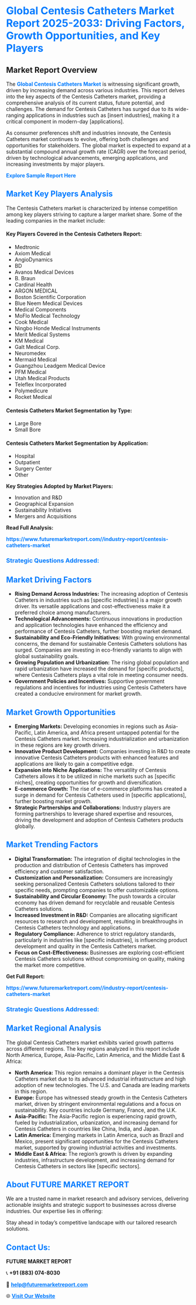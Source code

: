 <h1 style="color: #007BFF;">Global Centesis Catheters Market Report 2025-2033: Driving Factors, Growth Opportunities, and Key Players</h1>

<section id="overview">
<h2>Market Report Overview</h2>
<p>The <a href="https://www.futuremarketreport.com//industry-report/centesis-catheters-market" style="color: #007BFF; text-decoration: none;"><strong>Global Centesis Catheters Market</strong></a> is witnessing significant growth, driven by increasing demand across various industries. This report delves into the key aspects of the Centesis Catheters market, providing a comprehensive analysis of its current status, future potential, and challenges. The demand for Centesis Catheters has surged due to its wide-ranging applications in industries such as [insert industries], making it a critical component in modern-day [applications].</p>
<p>As consumer preferences shift and industries innovate, the Centesis Catheters market continues to evolve, offering both challenges and opportunities for stakeholders. The global market is expected to expand at a substantial compound annual growth rate (CAGR) over the forecast period, driven by technological advancements, emerging applications, and increasing investments by major players.</p>
</section>

<section id="overview">
<p><a href="https://www.futuremarketreport.com//request-sample/reportId=79013" style="color: #007BFF; text-decoration: none;"><strong>Explore Sample Report Here</strong></a></p>
</section>

<section id="key-players">
<h2 style="color: #007BFF;">Market Key Players Analysis</h2>
<p>The Centesis Catheters market is characterized by intense competition among key players striving to capture a larger market share. Some of the leading companies in the market include:</p>
<h4>Key Players Covered in the Centesis Catheters Report:</h4>
<ul><li>Medtronic</li><li>Axiom Medical</li><li>AngioDynamics</li><li>BD</li><li>Avanos Medical Devices</li><li>B. Braun</li><li>Cardinal Health</li><li>ARGON MEDICAL</li><li>Boston Scientific Corporation</li><li>Blue Neem Medical Devices</li><li>Medical Components</li><li>MoFlo Medical Technology</li><li>Cook Medical</li><li>Ningbo Honde Medical Instruments</li><li>Merit Medical Systems</li><li>KM Medical</li><li>Galt Medical Corp.</li><li>Neuromedex</li><li>Mermaid Medical</li><li>Guangzhou Leadgem Medical Device</li><li>PFM Medical</li><li>Utah Medical Products</li><li>Teleflex Incorporated</li><li>Polymedicure</li><li>Rocket Medical</li></ul>
<h4>Centesis Catheters Market Segmentation by Type:</h4>
<ul><li>Large Bore</li><li>Small Bore</li></ul>

<h4>Centesis Catheters Market Segmentation by Application:</h4>
<ul><li>Hospital</li><li>Outpatient</li><li>Surgery Center</li><li>Other</li></ul>
<p><strong>Key Strategies Adopted by Market Players:</strong></p>
<ul>
<li>Innovation and R&D</li>
<li>Geographical Expansion</li>
<li>Sustainability Initiatives</li>
<li>Mergers and Acquisitions</li>
</ul>
</section>

<section>
<p><strong>Read Full Analysis: </strong></p><a href="https://www.futuremarketreport.com//industry-report/centesis-catheters-market" style="color: #007BFF; text-decoration: none;"><strong>https://www.futuremarketreport.com//industry-report/centesis-catheters-market</strong></a>
<h3 style="color: #007BFF;">Strategic Questions Addressed:</h3>
</section>

<section id="driving-factors">
<h2 style="color: #007BFF;">Market Driving Factors</h2>
<ul>
<li><strong>Rising Demand Across Industries:</strong> The increasing adoption of Centesis Catheters in industries such as [specific industries] is a major growth driver. Its versatile applications and cost-effectiveness make it a preferred choice among manufacturers.</li>
<li><strong>Technological Advancements:</strong> Continuous innovations in production and application technologies have enhanced the efficiency and performance of Centesis Catheters, further boosting market demand.</li>
<li><strong>Sustainability and Eco-Friendly Initiatives:</strong> With growing environmental concerns, the demand for sustainable Centesis Catheters solutions has surged. Companies are investing in eco-friendly variants to align with global sustainability goals.</li>
<li><strong>Growing Population and Urbanization:</strong> The rising global population and rapid urbanization have increased the demand for [specific products], where Centesis Catheters plays a vital role in meeting consumer needs.</li>
<li><strong>Government Policies and Incentives:</strong> Supportive government regulations and incentives for industries using Centesis Catheters have created a conducive environment for market growth.</li>
</ul>
</section>

<section id="growth-opportunities">
<h2 style="color: #007BFF;">Market Growth Opportunities</h2>
<ul>
<li><strong>Emerging Markets:</strong> Developing economies in regions such as Asia-Pacific, Latin America, and Africa present untapped potential for the Centesis Catheters market. Increasing industrialization and urbanization in these regions are key growth drivers.</li>
<li><strong>Innovative Product Development:</strong> Companies investing in R&D to create innovative Centesis Catheters products with enhanced features and applications are likely to gain a competitive edge.</li>
<li><strong>Expansion into Niche Applications:</strong> The versatility of Centesis Catheters allows it to be utilized in niche markets such as [specific niches], creating opportunities for growth and diversification.</li>
<li><strong>E-commerce Growth:</strong> The rise of e-commerce platforms has created a surge in demand for Centesis Catheters used in [specific applications], further boosting market growth.</li>
<li><strong>Strategic Partnerships and Collaborations:</strong> Industry players are forming partnerships to leverage shared expertise and resources, driving the development and adoption of Centesis Catheters products globally.</li>
</ul>
</section>

<section id="trending-factors">
<h2 style="color: #007BFF;">Market Trending Factors</h2>
<ul>
<li><strong>Digital Transformation:</strong> The integration of digital technologies in the production and distribution of Centesis Catheters has improved efficiency and customer satisfaction.</li>
<li><strong>Customization and Personalization:</strong> Consumers are increasingly seeking personalized Centesis Catheters solutions tailored to their specific needs, prompting companies to offer customizable options.</li>
<li><strong>Sustainability and Circular Economy:</strong> The push towards a circular economy has driven demand for recyclable and reusable Centesis Catheters solutions.</li>
<li><strong>Increased Investment in R&D:</strong> Companies are allocating significant resources to research and development, resulting in breakthroughs in Centesis Catheters technology and applications.</li>
<li><strong>Regulatory Compliance:</strong> Adherence to strict regulatory standards, particularly in industries like [specific industries], is influencing product development and quality in the Centesis Catheters market.</li>
<li><strong>Focus on Cost-Effectiveness:</strong> Businesses are exploring cost-efficient Centesis Catheters solutions without compromising on quality, making the market more competitive.</li>
</ul>
</section>

<section>
<p><strong>Get Full Report: </strong></p><a href="https://www.futuremarketreport.com//industry-report/centesis-catheters-market" style="color: #007BFF; text-decoration: none;"><strong>https://www.futuremarketreport.com//industry-report/centesis-catheters-market</strong></a>
<h3 style="color: #007BFF;">Strategic Questions Addressed:</h3>
</section>


<section id="regional-analysis">
<h2 style="color: #007BFF;">Market Regional Analysis</h2>
<p>The global Centesis Catheters market exhibits varied growth patterns across different regions. The key regions analyzed in this report include North America, Europe, Asia-Pacific, Latin America, and the Middle East & Africa:</p>
<ul>
<li><strong>North America:</strong> This region remains a dominant player in the Centesis Catheters market due to its advanced industrial infrastructure and high adoption of new technologies. The U.S. and Canada are leading markets in this region.</li>
<li><strong>Europe:</strong> Europe has witnessed steady growth in the Centesis Catheters market, driven by stringent environmental regulations and a focus on sustainability. Key countries include Germany, France, and the U.K.</li>
<li><strong>Asia-Pacific:</strong> The Asia-Pacific region is experiencing rapid growth, fueled by industrialization, urbanization, and increasing demand for Centesis Catheters in countries like China, India, and Japan.</li>
<li><strong>Latin America:</strong> Emerging markets in Latin America, such as Brazil and Mexico, present significant opportunities for the Centesis Catheters market, supported by growing industrial activities and investments.</li>
<li><strong>Middle East & Africa:</strong> The region’s growth is driven by expanding industries, infrastructure development, and increasing demand for Centesis Catheters in sectors like [specific sectors].</li>
</ul>
</section>

<footer>
<h2 style="color: #007BFF;">About FUTURE MARKET REPORT</h2>
<p>We are a trusted name in market research and advisory services, delivering actionable insights and strategic support to businesses across diverse industries. Our expertise lies in offering:</p>

<p>Stay ahead in today’s competitive landscape with our tailored research solutions.</p>

<h2 style="color: #007BFF;">Contact Us:</h2>
<p><strong>FUTURE MARKET REPORT</strong></p>
<p>📞 <strong>+91 (883) 074-8030</strong></p>
<p>📧 <strong><a href="mailto:help@futuremarketreport.com" style="color: #007BFF;">help@futuremarketreport.com</a></strong></p>
<p>🌐 <strong><a href="https://www.futuremarketreport.com/" style="color: #007BFF;">Visit Our Website</a></strong></p>
</footer>
